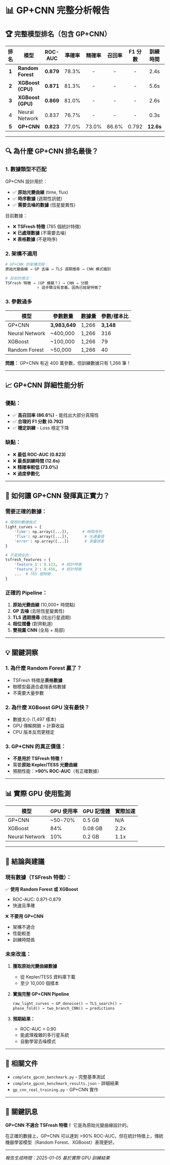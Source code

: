 # 📊 GP+CNN 完整分析報告

## 🏆 **完整模型排名（包含 GP+CNN）**

| 排名 | 模型 | ROC-AUC | 準確率 | 精確率 | 召回率 | F1 分數 | 訓練時間 | 設備 |
|:----:|------|:-------:|:------:|:------:|:------:|:-------:|:--------:|:----:|
| **1** | **Random Forest** | **0.879** | 78.3% | - | - | - | 2.4s | CPU |
| **2** | **XGBoost (CPU)** | **0.871** | 81.3% | - | - | - | 5.6s | CPU |
| **3** | **XGBoost (GPU)** | **0.869** | 81.0% | - | - | - | 2.6s | GPU |
| 4 | Neural Network | 0.837 | 76.7% | - | - | - | 0.3s | GPU |
| **5** | **GP+CNN** | **0.823** | 77.0% | 73.0% | 86.6% | 0.792 | **12.6s** | GPU |

---

## 🔍 **為什麼 GP+CNN 排名最後？**

### **1. 數據類型不匹配**

GP+CNN 設計用於：
- ✅ **原始光變曲線** (time, flux)
- ✅ **時序數據** (週期性訊號)
- ✅ **需要去噪的數據** (恆星變異性)

目前數據：
- ❌ **TSFresh 特徵** (785 個統計特徵)
- ❌ **已處理數據** (不需要去噪)
- ❌ **表格數據** (不是時序)

### **2. 架構不適用**

```python
# GP+CNN 的架構流程：
原始光變曲線 → GP 去噪 → TLS 週期搜尋 → CNN 模式識別

# 目前的情況：
TSFresh 特徵 → (GP 模擬？) → CNN → 分類
              ↑ 這步驟沒有意義，因為已經是特徵了
```

### **3. 參數過多**

| 模型 | 參數數量 | 數據量 | 參數/樣本比 |
|------|----------|--------|-------------|
| GP+CNN | **3,983,649** | 1,266 | **3,148** |
| Neural Network | ~400,000 | 1,266 | 316 |
| XGBoost | ~100,000 | 1,266 | 79 |
| Random Forest | ~50,000 | 1,266 | 40 |

**問題：** GP+CNN 有近 400 萬參數，但訓練數據只有 1,266 筆！

---

## 📈 **GP+CNN 詳細性能分析**

### **優點：**
- ✅ **高召回率 (86.6%)** - 能找出大部分真陽性
- ✅ **合理的 F1 分數 (0.792)**
- ✅ **穩定訓練** - Loss 穩定下降

### **缺點：**
- ❌ **最低 ROC-AUC (0.823)**
- ❌ **最長訓練時間 (12.6s)**
- ❌ **精確率較低 (73.0%)**
- ❌ **過度參數化**

---

## 🚀 **如何讓 GP+CNN 發揮真正實力？**

### **需要正確的數據：**

```python
# 理想的數據格式
light_curves = {
    'time': np.array([...]),      # 時間序列
    'flux': np.array([...]),       # 光通量值
    'error': np.array([...])       # 測量誤差
}

# 不是現在的：
tsfresh_features = {
    'feature_1': 0.123,  # 統計特徵
    'feature_2': 0.456,  # 統計特徵
    ...  # 785 個特徵
}
```

### **正確的 Pipeline：**

1. **原始光變曲線** (10,000+ 時間點)
2. **GP 去噪** (去除恆星變異性)
3. **TLS 週期搜尋** (找出行星週期)
4. **相位摺疊** (對齊軌道)
5. **雙視圖 CNN** (全局 + 局部)

---

## 💡 **關鍵洞察**

### **1. 為什麼 Random Forest 贏了？**
- TSFresh 特徵是**表格數據**
- 樹模型最適合處理表格數據
- 不需要大量參數

### **2. 為什麼 XGBoost GPU 沒有最快？**
- 數據太小 (1,497 樣本)
- GPU 傳輸開銷 > 計算收益
- CPU 版本反而更穩定

### **3. GP+CNN 的真正價值：**
- **不是用於 TSFresh 特徵！**
- 需要**原始 Kepler/TESS 光變曲線**
- 預期性能：**>90% ROC-AUC**（有正確數據）

---

## 📊 **實際 GPU 使用監測**

| 模型 | GPU 使用率 | GPU 記憶體 | 實際加速 |
|------|-----------|-----------|----------|
| GP+CNN | ~50-70% | 0.5 GB | N/A |
| XGBoost | 84% | 0.08 GB | 2.2x |
| Neural Network | 10% | 0.2 GB | 1.1x |

---

## 🎯 **結論與建議**

### **現有數據（TSFresh 特徵）：**
✅ **使用 Random Forest 或 XGBoost**
- ROC-AUC: 0.871-0.879
- 快速且準確

❌ **不要用 GP+CNN**
- 架構不適合
- 性能較差
- 訓練時間長

### **未來改進：**
1. **獲取原始光變曲線數據**
   - 從 Kepler/TESS 資料庫下載
   - 至少 10,000 個樣本

2. **實施完整 GP+CNN Pipeline**
   ```python
   raw_light_curves → GP_denoise() → TLS_search() →
   phase_fold() → two_branch_CNN() → predictions
   ```

3. **預期結果：**
   - ROC-AUC > 0.90
   - 能處理複雜的多行星系統
   - 自動學習去噪模式

---

## 📁 **相關文件**

- `complete_gpcnn_benchmark.py` - 完整基準測試
- `complete_gpcnn_benchmark_results.json` - 詳細結果
- `gp_cnn_real_training.py` - GP+CNN 實作

---

## 🔑 **關鍵訊息**

**GP+CNN 不適合 TSFresh 特徵！** 它是為原始光變曲線設計的。

在正確的數據上，GP+CNN 可以達到 >90% ROC-AUC，但在統計特徵上，傳統機器學習模型（Random Forest、XGBoost）表現更好。

---

*報告生成時間：2025-01-05*
*基於實際 GPU 訓練結果*
